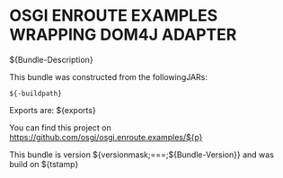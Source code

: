 # OSGI ENROUTE EXAMPLES WRAPPING DOM4J ADAPTER

${Bundle-Description}

This bundle was constructed from the followingJARs:

	${-buildpath}

Exports are: ${exports}

You can find this project on https://github.com/osgi/osgi.enroute.examples/${p}

This bundle is version ${versionmask;===;${Bundle-Version}} and was build on ${tstamp}

